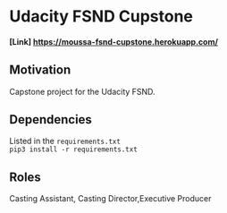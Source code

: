 # Udacity FSND Cupstone

#### [Link] https://moussa-fsnd-cupstone.herokuapp.com/

## Motivation

Capstone  project for the Udacity FSND.

## Dependencies

Listed in the `requirements.txt`  
`pip3 install -r requirements.txt`

## Roles

Casting Assistant, Casting Director,Executive Producer
